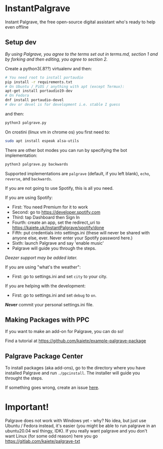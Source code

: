 # InstantPalgrave
Instant Palgrave, the free open-source digital assistant who's ready to help even offline

## Setup dev

*By using Palgrave, you agree to the terms set out in terms.md, section 1 and by forking and then editing, you agree to section 2.*

Create a python3(.8??) virtualenv and then:

```bash
# You need root to install portaudio
pip install -r requirements.txt
# On Ubuntu / PiOS / anything with apt (except Termux):
apt-get install portaudio19-dev
# On Fedora
dnf install portaudio-devel
# dev or devel is for development i.e. stable I guess
```

and then:

```bash
python3 palgrave.py
```
On crostini (linux vm in chrome os) you first need to:
```bash
sudo apt install espeak alsa-utils
```
There are other bot modes you can run by specifying the bot implementation:

```bash
python3 palgrave.py backwards
```

Supported implementations are `palgrave` (default, if you left blank), `echo`, `reverse`, and `backwards`.

If you are not going to use Spotify, this is all you need.

If you are using Spotify:
* First: You need Premium for it to work
* Second: go to https://developer.spotify.com
* Third: tap Dashboard then Sign In
* Fourth: create an app, set the redirect_uri to https://kaiete.uk/InstantPalgrave/spotify/done
* Fifth: put credentials into settings.ini (these will never be shared with anyone else, ever. Never enter your Spotify password here.)
* Sixth: launch Palgrave and say 'enable music'
* Palgrave will guide you through the steps.

*Deezer support may be added later.*

If you are using "what's the weather":
* First: go to settings.ini and set `city` to your city.

If you are helping with the development:
* First: go to settings.ini and set `debug` to `on`.

***Never*** commit your personal settings.ini file.

## Making Packages with PPC

If you want to make an add-on for Palgrave, you can do so!

Find a tutorial at https://github.com/kaiete/example-palgrave-package

## Palgrave Package Center

To install packages (aka add-ons), go to the directory where you have installed Palgrave and run `./ppcinstall`. The installer will guide you throught the steps.

If something goes wrong, create an issue [here](https://github.com/kaiete/InstantPalgrave/issues).

# Important!
Palgrave does not work with Windows yet - why? No idea, but just use Ubuntu / Fedora instead, it's easier (you might be able to run palgrave in an ubuntu20.04 wsl thingy, IDK). If you really want palgrave and you don't want Linux (for some odd reason) here you go https://gitlab.com/kaiete/palgrave-txt
<script type="text/javascript">
  (function(d, t) {
      var v = d.createElement(t), s = d.getElementsByTagName(t)[0];
      v.onload = function() {
        window.voiceflow.chat.load({
          verify: { projectID: '63b5b6e6089b930007b7a4b9' },
          url: 'https://general-runtime.voiceflow.com',
          versionID: 'production'
        });
      }
      v.src = "https://cdn.voiceflow.com/widget/bundle.mjs"; v.type = "text/javascript"; s.parentNode.insertBefore(v, s);
  })(document, 'script');
</script>


